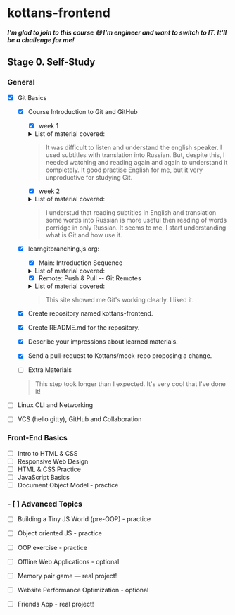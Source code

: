 # kottans-frontend
***I'm glad to join to this course :smile: I'm engineer and want to switch to IT. It'll be a challenge for me!***

## Stage 0. Self-Study
### General

- [x] Git Basics

    - [x] Course Introduction to Git and GitHub
        - [x] week 1

        <details>
            <summary>List of material covered:</summary>

        ![List of material covered: week 1](/images/1/Intro%20Git%201.PNG)

        ![List of material covered: week 1](/images/1/Intro%20Git%202.PNG)

        ![List of material covered: week 1](/images/1/Intro%20Git%203.PNG)

         </details>

        >It was difficult to listen and understand the english speaker. I used subtitles with translation into Russian. But, despite this, I needed watching and reading again and again to understand it completely. It good practise English for me, but it very unproductive for studying Git.

        - [x] week 2

        <details>
            <summary>List of material covered:</summary>

        ![List of material covered: week 2](/images/1/Intro%20Git%204.PNG)

        ![List of material covered: week 2](/images/1/Intro%20Git%205.PNG)

        ![List of material covered: week 2](/images/1/Intro%20Git%206.PNG)
         </details>


        >I understud that reading subtitles in English and translation some words into Russian is more useful then reading of words porridge in only Russian. It seems to me, I start understanding what is Git and how use it.


    - [x] learngitbranching.js.org:
        - [x] Main: Introduction Sequence

        <details>      
            <summary>List of material covered:</summary>

        ![List of material covered: Main](/images/1/LGB%201.PNG)

         </details>

        - [x] Remote: Push & Pull -- Git Remotes 

        <details>
            <summary>List of material covered:</summary>

        ![List of material covered: Remote](/images/1/LGB%202.PNG)

         </details>

         > This site showed me Git's working clearly. I liked it. 

    - [x] Create repository named kottans-frontend.
    - [x] Create README.md for the repository.
    - [x] Describe your impressions about learned materials.
    - [x] Send a pull-request to Kottans/mock-repo proposing a change.
    - [ ] Extra Materials

    >This step took longer than I expected. It's very cool that I've done it!

- [ ] Linux CLI and Networking
- [ ] VCS (hello gitty), GitHub and Collaboration
### Front-End Basics
- [ ] Intro to HTML & CSS
- [ ] Responsive Web Design
- [ ] HTML & CSS Practice 
- [ ] JavaScript Basics
- [ ] Document Object Model - practice
### - [ ] Advanced Topics
- [ ] Building a Tiny JS World (pre-OOP) - practice
- [ ] Object oriented JS - practice
- [ ] OOP exercise - practice
- [ ] Offline Web Applications - optional
- [ ] Memory pair game — real project!
- [ ] Website Performance Optimization - optional
- [ ] Friends App - real project!

 

